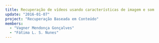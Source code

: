 ```yaml
---
title: Recuperação de vídeos usando características de imagem e som
update: "2016-01-07"
project: "Recuperação Baseada em Conteúdo"
members:
  - "Vagner Mendonça Gonçalves"
  - "Fátima L. S. Nunes"
---
```



